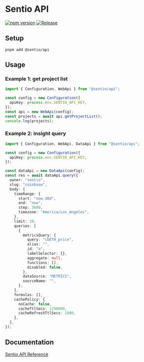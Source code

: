 # Sentio API

[![npm version](https://badge.fury.io/js/@sentio%2Fapi.svg)](https://npmjs.com/package/@sentio/api) [![Release](https://github.com/sentioxyz/api/actions/workflows/cut-release.yaml/badge.svg)](https://github.com/sentioxyz/api/actions/workflows/cut-release.yaml)

## Setup

```
pnpm add @sentio/api
```

## Usage

### Example 1: get project list

```ts
import { Configuration, WebApi } from "@sentio/api";

const config = new Configuration({
  apiKey: process.env.SENTIO_API_KEY,
});
const api = new WebApi(config);
const projects = await api.getProjectList();
console.log(projects);
```

### Example 2: insight query

```ts
import { Configuration, WebApi, DataApi } from "@sentio/api";

const config = new Configuration({
  apiKey: process.env.SENTIO_API_KEY,
});

const dataApi = new DataApi(config);
const res = await dataApi.query({
  owner: "sentio",
  slug: "coinbase",
  body: {
    timeRange: {
      start: "now-30d",
      end: "now",
      step: 3600,
      timezone: "America/Los_Angeles",
    },
    limit: 20,
    queries: [
      {
        metricsQuery: {
          query: "cbETH_price",
          alias: "",
          id: "a",
          labelSelector: {},
          aggregate: null,
          functions: [],
          disabled: false,
        },
        dataSource: "METRICS",
        sourceName: "",
      },
    ],
    formulas: [],
    cachePolicy: {
      noCache: false,
      cacheTtlSecs: 1296000,
      cacheRefreshTtlSecs: 1800,
    },
  },
});
```

## Documentation

[Sentio API Reference](https://docs.sentio.xyz/reference)
